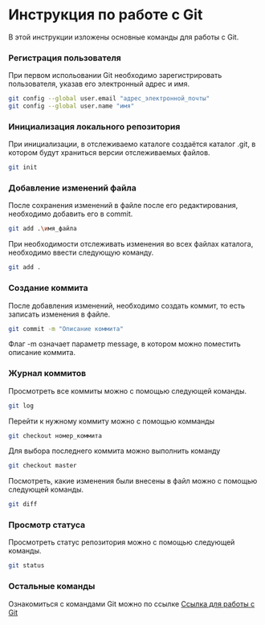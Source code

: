 # Инструкция по работе с Git
В этой инструкции изложены основные команды для работы с Git.

### Регистрация пользователя
При первом испольовании Git необходимо зарегистрировать пользователя, указав его электронный адрес и имя.
```sh
git config --global user.email "адрес_электронной_почты"
git config --global user.name "имя"
```

### Инициализация локального репозитория
При инициализации, в отслеживаемо каталоге создаётся каталог .git, в котором будут храниться версии отслеживаемых файлов.

```sh
git init
```

### Добавление изменений файла
После сохранения изменений в файле после его редактирования, необходимо добавить его в commit.
```sh
git add .\имя_файла
```
При необходимости отслеживать изменения во всех файлах каталога, необходимо ввести следующую команду.
```sh
git add .
```

### Создание коммита
После добавления изменений, необходимо создать коммит, то есть записать изменения в файле.
```sh
git commit -m "Описание коммита"
```
Флаг -m означает параметр message, в котором можно поместить описание коммита.

### Журнал коммитов
Просмотреть все коммиты можно с помощью следующей команды.
```sh
git log
```
Перейти к нужному коммиту можно с помощью комманды
```sh
git checkout номер_коммита
```
Для выбора последнего коммита можно выполнить команду
```sh
git checkout master
```
Посмотреть, какие изменения были внесены в файл можно с помощью следующей команды.
```sh
git diff
```

### Просмотр статуса
Просмотреть статус репозитория можно с помощью следующей команды.
```sh
git status
```

### Остальные команды
Ознакомиться с командами Git можно по ссылке
[Ссылка для работы с Git](https://learn.microsoft.com/ru-ru/contribute/content/markdown-reference "Переход по внешней ссылке")


